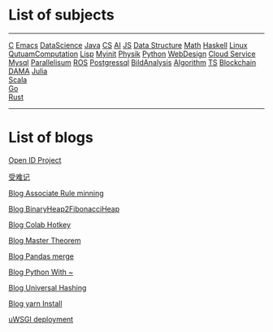 List of subjects
================

  ---------------------------------- --------------------------------------- ------------------------------------------------
  [C](./c.org)                       [Emacs](./emacs.org)                    [DataScience](./DataScience.org)
  [Java](./Java.org)                 [CS](./CS.org)                          [AI](./AI.org)
  [JS](./JS.org)                     [Data Structure](./DataStructure.org)   [Math](./Math.org)
  [Haskell](./haskell.org)           [Linux](./linux.org)                    [QutuamComputation](./QutuamComputation.org)
  [Lisp](./lisp.org)                 [Myinit](./myinit.org)                  [Physik](./Physik.org)
  [Python](./python.org)             [WebDesign](./WebDesign.org)            [Cloud Service](./cloud_service_computing.org)
  [Mysql](./mysql.org)               [Parallelisum](./Parallelisum.org)      [ROS](./ROS.org)
  [Postgressql](./postgressql.org)   [BildAnalysis](./BildAnalysis.org)      [Algorithm](./Algorithm.org)
  [TS](./ts.org)                     [Blockchain](./blockchain.org)          [DAMA](./DAMA.org)
  [Julia](./Julia.org)                                                       
  [Scala](./scala.org)                                                       
  [Go](./go.org)                                                             
  [Rust](./rust.org)                                                         
  ---------------------------------- --------------------------------------- ------------------------------------------------

List of blogs
=============

[Open ID Project](./blogs/OpenIdProject.org)

[受难记](./blogs/受难记.org)

[Blog Associate Rule minning](./blogs/Association_Rule_minning.org)

[Blog BinaryHeap2FibonacciHeap](./blogs/BinaryHeap2FibonacciHeap.org)

[Blog Colab Hotkey ](./blogs/Colab_hotkey.org)

[Blog Master Theorem](./blogs/MasterTheorem.org)

[Blog Pandas merge](./blogs/Pandas_merge.org)

[Blog Python With \~](./blogs/PythonWith~.org)

[Blog Universal Hashing](./blogs/UniversalHashing.org)

[Blog yarn Install](./blogs/yarnInstall.org)

[uWSGI deployment](./blogs/uwsgi_deploy.org)
